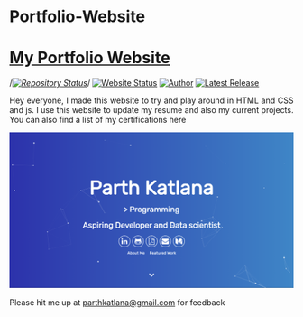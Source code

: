 # Portfolio-Website
# <a href="https://parthk279.github.io" target="_blank">My Portfolio Website</a>

/*[![Repository Status](https://img.shields.io/badge/Repository%20Status-Maintained-dark%20green.svg)](https://github.com/suryasashankgundepudi/suryasashankgundepudi.github.io)*/
[![Website Status](https://img.shields.io/badge/Website%20Status-Online-green)](https://parthk279.github.io/)
[![Author](https://img.shields.io/badge/Author-Parth%20Katlana-blue.svg)](https://www.linkedin.com/in/parth-katlana-945044a6/)
[![Latest Release](https://img.shields.io/badge/Latest%20Release-22%20March%202022-yellow.svg)](https://github.com/GV-9wj/Portfolio-Website/commit/master)

 <p align="justify">Hey  everyone, I made this website to try and play around in HTML and CSS and js. I use this website to update my resume and also my current projects. You can also find a list of my certifications here </p>

![My Alternate Portfolio Website](https://github.com/parthk279/parthk279.github.io/blob/main/Website%20SS.jpg)

Please hit me up at parthkatlana@gmail.com for feedback
